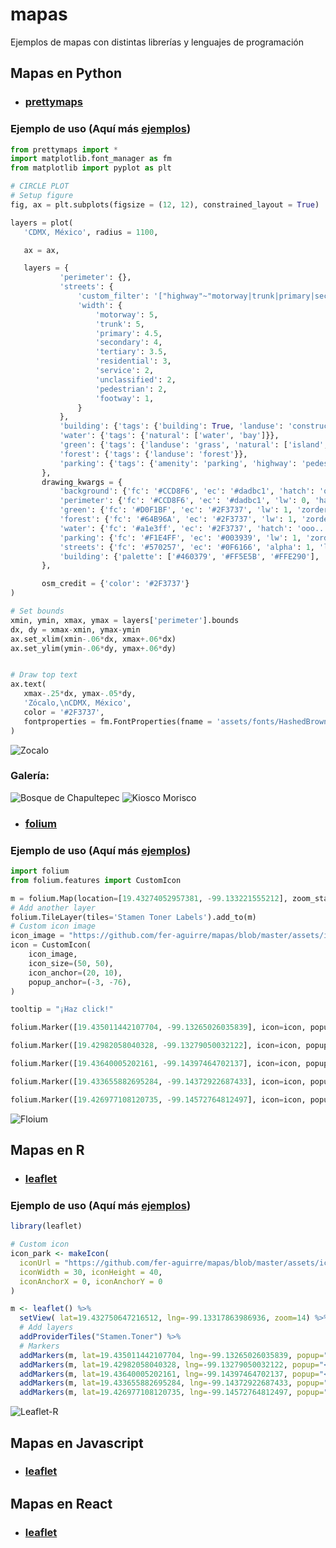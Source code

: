 # mapas
Ejemplos de mapas con distintas librerías y lenguajes de programación

## Mapas en Python

  * ### [prettymaps](https://github.com/marceloprates/prettymaps)

  ### Ejemplo de uso (Aquí más [ejemplos](https://github.com/fer-aguirre/mapas/blob/master/mapaPrettymaps.py))
 
  ```python
 from prettymaps import *
 import matplotlib.font_manager as fm
 from matplotlib import pyplot as plt

 # CIRCLE PLOT
 # Setup figure
 fig, ax = plt.subplots(figsize = (12, 12), constrained_layout = True)

 layers = plot(
     'CDMX, México', radius = 1100,

     ax = ax,

     layers = {
             'perimeter': {},
             'streets': {
                 'custom_filter': '["highway"~"motorway|trunk|primary|secondary|tertiary|residential|service|unclassified|pedestrian|footway"]',
                 'width': {
                     'motorway': 5,
                     'trunk': 5,
                     'primary': 4.5,
                     'secondary': 4,
                     'tertiary': 3.5,
                     'residential': 3,
                     'service': 2,
                     'unclassified': 2,
                     'pedestrian': 2,
                     'footway': 1,
                 }
             },
             'building': {'tags': {'building': True, 'landuse': 'construction'}, 'union': False},
             'water': {'tags': {'natural': ['water', 'bay']}},
             'green': {'tags': {'landuse': 'grass', 'natural': ['island', 'wood'], 'leisure': 'park'}},
             'forest': {'tags': {'landuse': 'forest'}},
             'parking': {'tags': {'amenity': 'parking', 'highway': 'pedestrian', 'man_made': 'pier'}}
         },
         drawing_kwargs = {
             'background': {'fc': '#CCD8F6', 'ec': '#dadbc1', 'hatch': 'ooo...', 'zorder': -1},
             'perimeter': {'fc': '#CCD8F6', 'ec': '#dadbc1', 'lw': 0, 'hatch': 'ooo...',  'zorder': 0},
             'green': {'fc': '#D0F1BF', 'ec': '#2F3737', 'lw': 1, 'zorder': 1},
             'forest': {'fc': '#64B96A', 'ec': '#2F3737', 'lw': 1, 'zorder': 1},
             'water': {'fc': '#a1e3ff', 'ec': '#2F3737', 'hatch': 'ooo...', 'hatch_c': '#85c9e6', 'lw': 1, 'zorder': 2},
             'parking': {'fc': '#F1E4FF', 'ec': '#003939', 'lw': 1, 'zorder': 3},
             'streets': {'fc': '#570257', 'ec': '#0F6166', 'alpha': 1, 'lw': 0, 'zorder': 3},
             'building': {'palette': ['#460379', '#FF5E5B', '#FFE290'], 'ec': '#050030', 'lw': .5, 'zorder': 4},
         },

         osm_credit = {'color': '#2F3737'}
 )

 # Set bounds
 xmin, ymin, xmax, ymax = layers['perimeter'].bounds
 dx, dy = xmax-xmin, ymax-ymin
 ax.set_xlim(xmin-.06*dx, xmax+.06*dx)
 ax.set_ylim(ymin-.06*dy, ymax+.06*dy)


 # Draw top text
 ax.text(
     xmax-.25*dx, ymax-.05*dy,
     'Zócalo,\nCDMX, México',
     color = '#2F3737',
     fontproperties = fm.FontProperties(fname = 'assets/fonts/HashedBrowns-WyJgn.ttf', size = 40)
 )
```
 
  ![Zocalo](https://github.com/fer-aguirre/mapas/blob/master/ejemplos/zocalo.png)
  
  ### Galería:
  
  ![Bosque de Chapultepec](https://github.com/fer-aguirre/mapas/blob/master/ejemplos/bosque-chapultepec.png)
  ![Kiosco Morisco](https://github.com/fer-aguirre/mapas/blob/master/ejemplos/kiosco-morisco.png)


  * ### [folium](https://github.com/python-visualization/folium)

 ### Ejemplo de uso (Aquí más [ejemplos](https://github.com/fer-aguirre/mapas/blob/master/mapaFolium.py))

```python
import folium
from folium.features import CustomIcon

m = folium.Map(location=[19.43274052957381, -99.133221555212], zoom_start=16, tiles="Stamen Watercolor", attr= '&copy; <a href="https://www.openstreetmap.org/copyright">OpenStreetMap</a> contributors &copy; <a href="https://carto.com/attributions">CARTO</a>')
# Add another layer
folium.TileLayer(tiles='Stamen Toner Labels').add_to(m)
# Custom icon image
icon_image = "https://github.com/fer-aguirre/mapas/blob/master/assets/icons/tree.png"
icon = CustomIcon(
    icon_image,
    icon_size=(50, 50),
    icon_anchor=(20, 10),
    popup_anchor=(-3, -76),
)

tooltip = "¡Haz click!"

folium.Marker([19.435011442107704, -99.13265026035839], icon=icon, popup="<b>Parque República de Guatemala</b>", tooltip=tooltip).add_to(m)

folium.Marker([19.42982058040328, -99.13279050032122], icon=icon, popup="<b>Parque Francisco Primo De Verdad Y Ramos</b>", tooltip=tooltip).add_to(m)

folium.Marker([19.43640005202161, -99.14397464702137], icon=icon, popup="<b>Alameda Central</b>", tooltip=tooltip).add_to(m)

folium.Marker([19.433655882695284, -99.14372922687433], icon=icon, popup="<b>Parque Santos Degollado</b>", tooltip=tooltip).add_to(m)

folium.Marker([19.426977108120735, -99.14572764812497], icon=icon, popup="<b>Parque Pujibet</b>", tooltip=tooltip).add_to(m)
```

  ![Floium](https://github.com/fer-aguirre/mapas/blob/master/ejemplos/folium-python.png)


## Mapas en R

  * ### [leaflet](https://github.com/rstudio/leaflet)

 ### Ejemplo de uso (Aquí más [ejemplos](https://github.com/fer-aguirre/mapas/blob/master/mapaLeaflet.R))

```R
library(leaflet)

# Custom icon
icon_park <- makeIcon(
  iconUrl = "https://github.com/fer-aguirre/mapas/blob/master/assets/icons/park.png",
  iconWidth = 30, iconHeight = 40,
  iconAnchorX = 0, iconAnchorY = 0
)

m <- leaflet() %>% 
  setView( lat=19.432750647216512, lng=-99.13317863986936, zoom=14) %>%
  # Add layers
  addProviderTiles("Stamen.Toner") %>%
  # Markers
  addMarkers(m, lat=19.435011442107704, lng=-99.13265026035839, popup="<b>Parque República de Guatemala</b>", icon=icon_park) %>%
  addMarkers(m, lat=19.42982058040328, lng=-99.13279050032122, popup="<b>Parque Francisco Primo De Verdad Y Ramos</b>", icon=icon_park) %>%
  addMarkers(m, lat=19.43640005202161, lng=-99.14397464702137, popup="<b>Alameda Central</b>", icon=icon_park) %>%
  addMarkers(m, lat=19.433655882695284, lng=-99.14372922687433, popup="<b>Parque Santos Degollado</b>", icon=icon_park) %>%
  addMarkers(m, lat=19.426977108120735, lng=-99.14572764812497, popup="<b>Parque Pujibet</b>", icon=icon_park)
```

![Leaflet-R](https://github.com/fer-aguirre/mapas/blob/master/ejemplos/leaflet-r.png)

## Mapas en Javascript

  * ### [leaflet](https://github.com/Leaflet/Leaflet)

## Mapas en React

  * ### [leaflet](https://github.com/PaulLeCam/react-leaflet)

